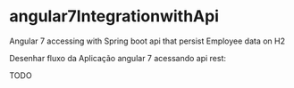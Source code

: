 # angular7IntegrationwithApi
Angular 7 accessing with Spring boot api that persist Employee data on H2




Desenhar fluxo da Aplicação angular 7 acessando api rest:

TODO

